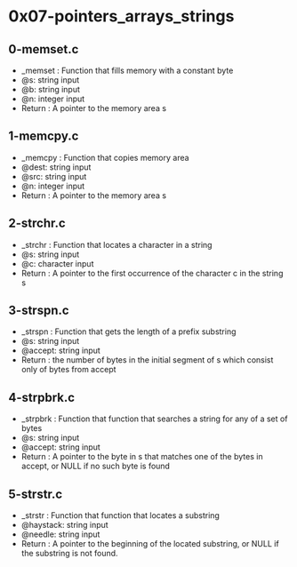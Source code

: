 # 0x07-pointers_arrays_strings
## 0-memset.c
* _memset : Function that fills memory with a constant byte
* @s: string input
* @b: string input
* @n: integer input
* Return : A pointer to the memory area s
## 1-memcpy.c
* _memcpy : Function that copies memory area
* @dest: string input
* @src: string input
* @n: integer input
* Return : A pointer to the memory area s
## 2-strchr.c
* _strchr : Function that locates a character in a string
* @s: string input
* @c: character input
* Return : A pointer to the first occurrence of the character c in the string s
## 3-strspn.c
* _strspn : Function that gets the length of a prefix substring
* @s: string input
* @accept: string input
* Return : the number of bytes in the initial segment of s which consist only of bytes from accept

## 4-strpbrk.c
* _strpbrk : Function that function that searches a string for any of a set of bytes
* @s: string input
* @accept: string input
* Return : A pointer to the byte in s that matches one of the bytes in accept, or NULL if no such byte is found
## 5-strstr.c
* _strstr : Function that function that locates a substring
* @haystack: string input
* @needle: string input
* Return : A pointer to the beginning of the located substring, or NULL if the substring is not found.
